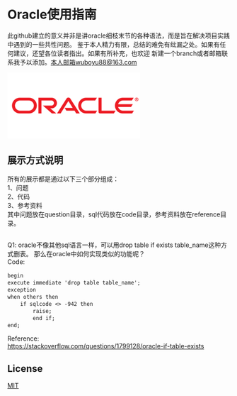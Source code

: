 # Oracle使用指南

此github建立的意义并非是讲oracle细枝末节的各种语法，而是旨在解决项目实践中遇到的一些共性问题。
鉴于本人精力有限，总结的难免有纰漏之处。如果有任何建议，还望各位读者指出。如果有所补充，也欢迎
新建一个branch或者邮箱联系我予以添加。本人邮箱wuboyu88@163.com

![oracle_logo](./image/oracle_logo.png)

## 展示方式说明
所有的展示都是通过以下三个部分组成：<br />
   1、问题 <br />
   2、代码 <br />
   3、参考资料 <br />
其中问题放在question目录，sql代码放在code目录，参考资料放在reference目录。

##
Q1: oracle不像其他sql语言一样，可以用drop table if exists table_name这种方式删表。
那么在oracle中如何实现类似的功能呢？<br />
Code:
```
begin 
execute immediate 'drop table table_name';
exception 
when others then 
    if sqlcode <> -942 then 
        raise; 
        end if; 
end;
```
Reference:<br />
https://stackoverflow.com/questions/1799128/oracle-if-table-exists



## License
[MIT](https://choosealicense.com/licenses/mit/)